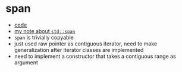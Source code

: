 # span
- [code](../src/span.hpp)
- [my note about `std::span`](https://github.com/waker-umich/cs-learning-notes/blob/main/cpp/c%2B%2B20/ranges/ranges.md#spans)
- `span` is trivially copyable
- just used raw pointer as contiguous iterator, need to make generalization after iterator classes are implemented
- need to implement a constructor that takes a contiguous range as argument
